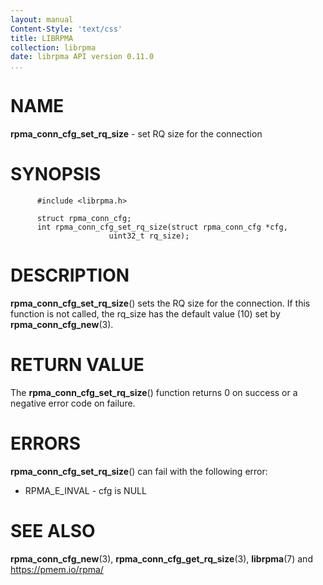 ```yaml
---
layout: manual
Content-Style: 'text/css'
title: LIBRPMA
collection: librpma
date: librpma API version 0.11.0
...
```


[comment]: <> (SPDX-License-Identifier: BSD-3-Clause)
[comment]: <> (Copyright 2020-2022, Intel Corporation)

NAME
====

**rpma\_conn\_cfg\_set\_rq\_size** - set RQ size for the connection

SYNOPSIS
========

          #include <librpma.h>

          struct rpma_conn_cfg;
          int rpma_conn_cfg_set_rq_size(struct rpma_conn_cfg *cfg,
                          uint32_t rq_size);

DESCRIPTION
===========

**rpma\_conn\_cfg\_set\_rq\_size**() sets the RQ size for the
connection. If this function is not called, the rq\_size has the default
value (10) set by **rpma\_conn\_cfg\_new**(3).

RETURN VALUE
============

The **rpma\_conn\_cfg\_set\_rq\_size**() function returns 0 on success
or a negative error code on failure.

ERRORS
======

**rpma\_conn\_cfg\_set\_rq\_size**() can fail with the following error:

-   RPMA\_E\_INVAL - cfg is NULL

SEE ALSO
========

**rpma\_conn\_cfg\_new**(3), **rpma\_conn\_cfg\_get\_rq\_size**(3),
**librpma**(7) and https://pmem.io/rpma/
